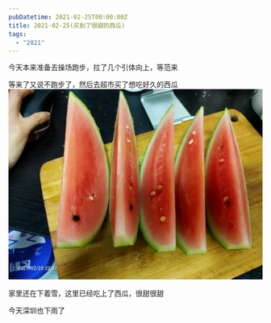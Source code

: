 ```yaml
---
pubDatetime: 2021-02-25T00:00:00Z
title: 2021-02-25(买到了很甜的西瓜)
tags:
  - "2021"
---
```


今天本来准备去操场跑步，拉了几个引体向上，等范来

等来了又说不跑步了，然后去超市买了想吃好久的西瓜
![](../../img/6904315-908b744c8e6772c9.jpg)

家里还在下着雪，这里已经吃上了西瓜，很甜很甜

今天深圳也下雨了

